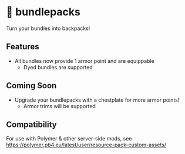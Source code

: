 # 🎒 bundlepacks

Turn your bundles into backpacks!

## Features

- All bundles now provide 1 armor point and are equippable
  - Dyed bundles are supported

## Coming Soon

- Upgrade your bundlepacks with a chestplate for more armor points!
  - Armor trims will be supported

## Compatibility

For use with Polymer & other server-side mods, see https://polymer.pb4.eu/latest/user/resource-pack-custom-assets/
